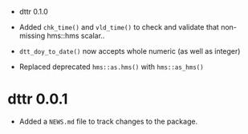 - dttr 0.1.0

- Added `chk_time()` and `vld_time()` to check and validate that non-missing hms::hms scalar..
- `dtt_doy_to_date()` now accepts whole numeric (as well as integer)
- Replaced deprecated `hms::as.hms()` with `hms::as_hms()`

# dttr 0.0.1

- Added a `NEWS.md` file to track changes to the package.
